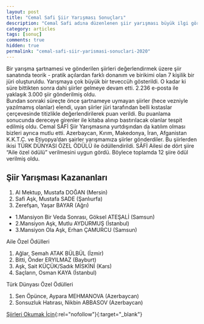 ```yaml
---
layout: post
title: "Cemal Safi Şiir Yarışması Sonuçları"
description: "Cemal Safi adına düzenlenen şiir yarışması büyük ilgi gördü, işte sonuçları"
category: articles
tags: [sonuç]
comments: true
hidden: true
permalink: "cemal-safi-siir-yarismasi-sonuclari-2020"
---
```


Bir yarışma şartnamesi ve gönderilen şiirleri değerlendirmek üzere şiir sanatında teorik - pratik açılardan farklı donanım ve birikimi olan 7 kişilik bir jüri oluşturuldu. Yarışmaya çok büyük bir teveccüh gösterildi. O kadar ki süre bittikten sonra dahi şiirler gelmeye devam etti. 2.236 e-posta ile yaklaşık 3.000 şiir gönderilmiş oldu.  
Bundan sonraki süreçte önce şartnameye uymayan şiirler (hece vezniyle yazılmamış olanlar) elendi, uyan şiirler jüri tarafından belli kıstaslar çerçevesinde titizlikle değerlendirilerek puan verildi. Bu puanlama sonucunda dereceye girenler ile kitaba alınıp bastırılacak olanlar tespit edilmiş oldu.
Cemal SÂFİ Şiir Yarışmasına yurtdışından da katılım olması bizleri ayrıca mutlu etti. Azerbaycan, Kırım, Makedonya, İran, Afganistan K.K.T.C. ve Etiyopya’dan şairler yarışmamıza şiirler gönderdiler. Bu şiirlerden ikisi TÜRK DÜNYASI ÖZEL ÖDÜLÜ ile ödüllendirildi.
SÂFİ Ailesi de dört şiire “Aile özel ödülü” verilmesini uygun gördü. Böylece toplamda 12 şiire ödül verilmiş oldu.  

## Şiir Yarışması Kazananları
1. Al Mektup, Mustafa DOĞAN (Mersin)
2. Safi Aşk, Mustafa SADE (Şanlıurfa)
3. Zerefşan, Yaşar BAYAR (Ağrı)
- 1.Mansiyon Bir Veda Sonrası, Göksel ATEŞALİ (Samsun)
- 2.Mansiyon Aşk, Mutlu AYDURMUŞ (İstanbul)
- 3.Mansiyon Ola Aşk, Erhan ÇAMURCU (Samsun)

Aile Özel Ödülleri  
1. Ağlar, Semah ATAK BÜLBÜL (İzmir)
2. Bitti, Önder ERYILMAZ (Bayburt)
3. Aşk, Sait KÜÇÜK/Sadık MİSKİNİ (Kars)
4. Saçların, Osman KAYA (İstanbul)

Türk Dünyası Özel Ödülleri  
1. Sen Öpünce, Aypara MEHMANOVA (Azerbaycan)
2. Sonsuzluk Hatırası, Nikbin ABBASOV (Azerbaycan)

[Şiirleri Okumak İçin](https://www.ilkadim.bel.tr/uploads/files/%C5%9Eiirler.pdf?ref=edebiyatyarismalaricom){:rel="nofollow"}{:target="_blank"}